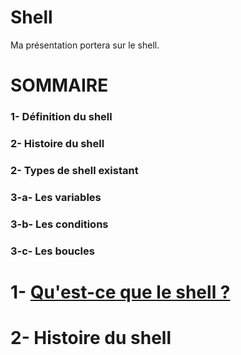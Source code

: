 # Shell

Ma présentation portera sur le shell.

# SOMMAIRE
### 1- Définition du shell
### 2- Histoire du shell
### 2- Types de shell existant
### 3-a- Les variables
### 3-b- Les conditions
### 3-c- Les boucles






# 1- [Qu'est-ce que le shell ?](https://github.com/NemsB/Shell/blob/main/README.md#1--définition-du-shell)




# 2- Histoire du shell
